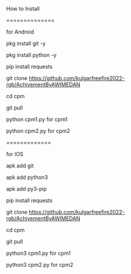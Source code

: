 How to Install

==============

for Android

pkg install git -y

pkg install python -y

pip install requests

git clone https://github.com/kulgarfreefire2022-rgb/AchivementByAWIMEDAN

cd cpm

git pull

python cpm1.py for cpm1

python cpm2.py for cpm2

=============

for IOS

apk add git

apk add python3

apk add py3-pip

pip install requests

git clone https://github.com/kulgarfreefire2022-rgb/AchivementByAWIMEDAN

cd cpm

git pull

python3 cpm1.py for cpm1

python3 cpm2.py for cpm2

